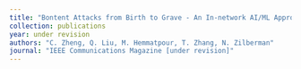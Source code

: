 ```yaml
---
title: "Bontent Attacks from Birth to Grave - An In-network AI/ML Approach"
collection: publications
year: under revision 
authors: "C. Zheng, Q. Liu, M. Hemmatpour, T. Zhang, N. Zilberman"
journal: "IEEE Communications Magazine [under revision]"
---
```

